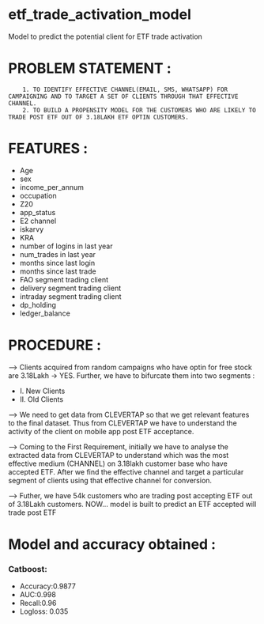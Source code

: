 # etf_trade_activation_model
Model to predict the potential client for ETF trade activation

# PROBLEM STATEMENT :
        1. TO IDENTIFY EFFECTIVE CHANNEL(EMAIL, SMS, WHATSAPP) FOR CAMPAIGNING AND TO TARGET A SET OF CLIENTS THROUGH THAT EFFECTIVE CHANNEL.
        2. TO BUILD A PROPENSITY MODEL FOR THE CUSTOMERS WHO ARE LIKELY TO TRADE POST ETF OUT OF 3.18LAKH ETF OPTIN CUSTOMERS.

# FEATURES :
* Age
* sex
* income_per_annum
* occupation
* Z20
* app_status
* E2 channel
* iskarvy
* KRA
* number of logins in last year
* num_trades in last year
* months since last login
* months since last trade
* FAO segment trading client
* delivery segment trading client
* intraday segment trading client
* dp_holding
* ledger_balance

# PROCEDURE :
-->  Clients acquired from random campaigns who have optin for free stock are 3.18Lakh -> YES. Further, we have to bifurcate them into two segments :
  * I. New Clients
  * II. Old Clients

--> We need to get data from CLEVERTAP so that we get relevant features to the final dataset. Thus from CLEVERTAP we have to understand the activity of the client
    on mobile app post ETF acceptance.

--> Coming to the First Requirement, initially we have to analyse the extracted data from CLEVERTAP to understand which was the most effective medium (CHANNEL)
    on 3.18lakh customer base who have accepted ETF. After we find the effective channel and target a particular segment of clients using that effective
    channel for conversion.
    
--> Futher, we have 54k customers who are trading post accepting ETF out of 3.18Lakh customers. NOW... model is built to predict an ETF accepted will trade post ETF 

# Model and accuracy obtained :
### Catboost:
* Accuracy:0.9877
* AUC:0.998
* Recall:0.96
* Logloss: 0.035







